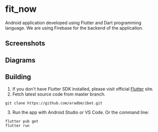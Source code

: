 # fit_now

Android application developed using Flutter and Dart programming language. 
We are using Firebase for the backend of the application.

## Screenshots

## Diagrams 



## Building 

1. If you don't have Flutter SDK installed, please visit official [Flutter](https://flutter.dev/) site.
2. Fetch latest source code from master branch.

```
git clone https://github.com/aradbm/ibet.git
```

3. Run the app with Android Studio or VS Code. Or the command line:

```
flutter pub get
flutter run
```

